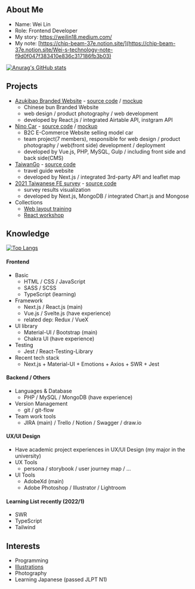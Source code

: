 ## About Me

- Name: Wei Lin
- Role: Frontend Developer
- My story: https://weilin18.medium.com/
- My note: [https://chip-beam-37e.notion.site/](https://chip-beam-37e.notion.site/Wei-s-technology-note-f9d0f047f383410e836c317186fb3b03)

[![Anurag's GitHub stats](https://github-readme-stats.vercel.app/api?username=WeiLin18&show_icons=true&theme=dracula)](https://github.com/anuraghazra/github-readme-stats)

## Projects

- [Azukibao Branded Website](https://azukibao.netlify.app/) - [source code](https://github.com/WeiLin18/Azukibao2.0/tree/dev) / [mockup](https://xd.adobe.com/view/4a8d6a5f-8cde-44c6-9019-3c3089f40534-1fde/grid)
  - Chinese bun Branded Website
  - web design / product photography / web development
  - developed by React.js / integrated Airtable API, instgram API
- [Nino Car](https://weilin18.com/) - [source code](https://github.com/WeiLin18/Ninocar) / [mockup](https://xd.adobe.com/view/225223e6-bc6e-42a1-8491-e0772d33bc17-7701/screen/f7285d6d-3eb6-4540-80d2-dbea640de9ed/specs/)
  - B2C E-Commerce Website selling model car
  - team project(7 members), responsible for web design / product photography / web(front side) development / deployment
  - developed by Vue.js, PHP, MySQL, Gulp / including front side and back side(CMS)
- [TaiwanGo](https://quizzical-allen-890ea7.netlify.app/) - [source code](https://github.com/WeiLin18/TaiwanGo)
  - travel guide website
  - developed by Next.js / integrated 3rd-party API and leaflet map
- [2021 Taiwanese FE survey](https://2021-fe-survey-production.vercel.app/) - [source code](https://github.com/WeiLin18/2021-FE-survey)
  - survey results visualization
  - developed by Next.js, MongoDB / integrated Chart.js and Mongose
- Collections
  - [Web layout training](https://github.com/WeiLin18/Web-Layout-Training--Collections)
  - [React workshop](https://github.com/WeiLin18/React-workshop-collections)

## Knowledge

[![Top Langs](https://github-readme-stats.vercel.app/api/top-langs/?username=WeiLin18&layout=compact)](https://github.com/anuraghazra/github-readme-stats)

#### Frontend

- Basic
  - HTML / CSS / JavaScript
  - SASS / SCSS
  - TypeScript (learning)
- Framework
  - Next.js / React.js (main)
  - Vue.js / Svelte.js (have experience)
  - related dep: Redux / VueX
- UI library
  - Material-UI / Bootstrap (main)
  - Chakra UI (have experience)
- Testing
  - Jest / React-Testing-Library
- Recent tech stack
  - Next.js + Material-UI + Emotions + Axios + SWR + Jest

#### Backend / Others

- Languages & Database
  - PHP / MySQL / MongoDB (have experience)
- Version Management
  - git / git-flow
- Team work tools
  - JIRA (main) / Trello / Notion / Swagger / draw.io

#### UX/UI Design

- Have academic project experiences in UX/UI Design (my major in the university)
- UX Tools
  - persona / storybook / user journey map / ...
- UI Tools
  - AdobeXd (main)
  - Adobe Photoshop / Illustrator / Lightroom

#### Learning List recently (2022/1)

- SWR
- TypeScript
- Tailwind

## Interests

- Programming
- [Illustrations](https://www.instagram.com/weilin_life/)
- Photography
- Learning Japanese (passed JLPT N1)
